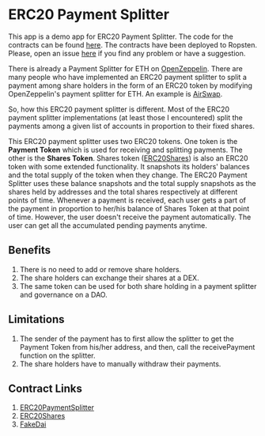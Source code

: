 # ERC20 Payment Splitter

This app is a demo app for ERC20 Payment Splitter. The code for the
contracts can be found [here](https://github.com/SharjeelSafdar/dapp-projects/tree/main/p6-erc20-payment-splitter/smartContracts/contracts). The contracts have been deployed to Ropsten. Please, open an issue [here](https://github.com/SharjeelSafdar/dapp-projects/issues) if you find any problem or have a suggestion.

There is already a Payment Splitter for ETH on [OpenZeppelin](https://github.com/OpenZeppelin/openzeppelin-contracts/blob/master/contracts/finance/PaymentSplitter.sol). There are many people who have implemented an ERC20 payment splitter to split a payment among share holders in the form of an ERC20 token by
modifying OpenZeppelin's payment splitter for ETH. An example is [AirSwap](https://github.com/airswap/airswap-protocols/blob/main/source/converter/contracts/TokenPaymentSplitter.sol).

So, how this ERC20 payment splitter is different. Most of the ERC20 payment splitter implementations (at least those I encountered) split
the payments among a given list of accounts in proportion to their fixed shares.

This ERC20 payment splitter uses two ERC20 tokens. One token is the **Payment Token** which is used for receiving and splitting payments. The other is the **Shares Token**. Shares token ([ERC20Shares](https://github.com/SharjeelSafdar/dapp-projects/blob/main/p6-erc20-payment-splitter/smartContracts/contracts/ERC20Shares.sol)) is also an ERC20 token with some extended functionality. It snapshots its holders' balances and the total supply of the token when they change. The ERC20 Payment Splitter uses these balance snapshots and the total supply snapshots as the shares held by addresses and the total shares respectively at different points of time. Whenever a payment is received, each user gets a part of the payment in proportion to her/his balance of Shares Token at that point of time. However, the user doesn't receive the payment automatically. The user can get all the accumulated pending payments anytime.

## Benefits

1.  There is no need to add or remove share holders.
2.  The share holders can exchange their shares at a DEX.
3.  The same token can be used for both share holding in a payment
    splitter and governance on a DAO.

## Limitations

1.  The sender of the payment has to first allow the splitter to get the
    Payment Token from his/her address, and then, call the receivePayment
    function on the splitter.
2.  The share holders have to manually withdraw their payments.

## Contract Links

1.  [ERC20PaymentSplitter](https://ropsten.etherscan.io/address/0x3DaA249BCC64D6CB5F98424f190f7871B7c9dCcd)
2.  [ERC20Shares](https://ropsten.etherscan.io/address/0x4fB3433Ef5fB23a00e29351583f4c263799B9966)
3.  [FakeDai](https://ropsten.etherscan.io/address/0x445c1608B9bbF0A18098C92Ca72D5472D0c3afC3)

